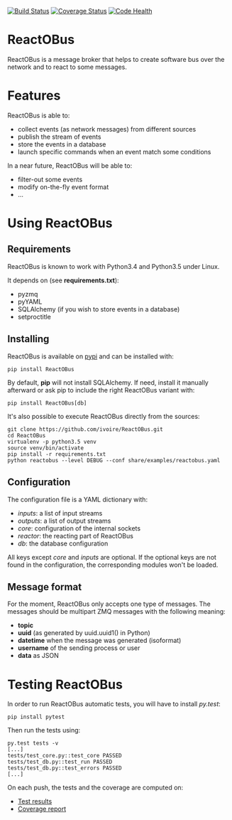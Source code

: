 [![Build Status](https://travis-ci.org/ivoire/ReactOBus.svg?branch=master)](https://travis-ci.org/ivoire/ReactOBus) [![Coverage Status](https://coveralls.io/repos/github/ivoire/ReactOBus/badge.svg?branch=master)](https://coveralls.io/github/ivoire/ReactOBus?branch=master) [![Code Health](https://landscape.io/github/ivoire/ReactOBus/master/landscape.svg?style=flat)](https://landscape.io/github/ivoire/ReactOBus/master)

ReactOBus
========

ReactOBus is a message broker that helps to create software bus over the network
and to react to some messages.


Features
========

ReactOBus is able to:

* collect events (as network messages) from different sources
* publish the stream of events
* store the events in a database
* launch specific commands when an event match some conditions


In a near future, ReactOBus will be able to:

* filter-out some events
* modify on-the-fly event format
* ...


Using ReactOBus
===============

Requirements
------------

ReactOBus is known to work with Python3.4 and Python3.5 under Linux.

It depends on (see **requirements.txt**):

* pyzmq
* pyYAML
* SQLAlchemy (if you wish to store events in a database)
* setproctitle


Installing
----------

ReactOBus is available on [pypi](https://pypi.python.org/pypi/ReactOBus) and
can be installed with:

    pip install ReactOBus

By default, **pip** will not install SQLAlchemy. If need, install it manually
afterward or ask pip to include the right ReactOBus variant with:

    pip install ReactOBus[db]

It's also possible to execute ReactOBus directly from the sources:

    git clone https://github.com/ivoire/ReactOBus.git
    cd ReactOBus
    virtualenv -p python3.5 venv
    source venv/bin/activate
    pip install -r requirements.txt
    python reactobus --level DEBUG --conf share/examples/reactobus.yaml


Configuration
-------------

The configuration file is a YAML dictionary with:

* *inputs*: a list of input streams
* *outputs*: a list of output streams
* *core*: configuration of the internal sockets
* *reactor*: the reacting part of ReactOBus
* *db*: the database configuration

All keys except *core* and *inputs* are optional. If the optional keys are not
found in the configuration, the corresponding modules won't be loaded.


Message format
--------------

For the moment, ReactOBus only accepts one type of messages. The messages
should be multipart ZMQ messages with the following meaning:

* **topic**
* **uuid** (as generated by uuid.uuid1() in Python)
* **datetime** when the message was generated (isoformat)
* **username** of the sending process or user
* **data** as JSON


Testing ReactOBus
=================

In order to run ReactOBus automatic tests, you will have to install *py.test*:

    pip install pytest

Then run the tests using:

    py.test tests -v
    [...]
    tests/test_core.py::test_core PASSED
    tests/test_db.py::test_run PASSED
    tests/test_db.py::test_errors PASSED
    [...]

On each push, the tests and the coverage are computed on:

* [Test results](https://travis-ci.org/ivoire/ReactOBus)
* [Coverage report](https://coveralls.io/github/ivoire/ReactOBus)
